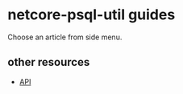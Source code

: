 # netcore-psql-util guides

Choose an article from side menu.

## other resources

- [API](/api/index.html)